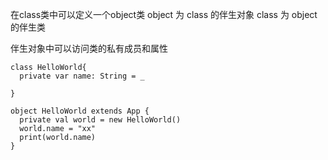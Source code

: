 在class类中可以定义一个object类
object 为 class 的伴生对象
class 为 object 的伴生类

伴生对象中可以访问类的私有成员和属性

```
class HelloWorld{
  private var name: String = _

}

object HelloWorld extends App {
  private val world = new HelloWorld()
  world.name = "xx"
  print(world.name)
}
```